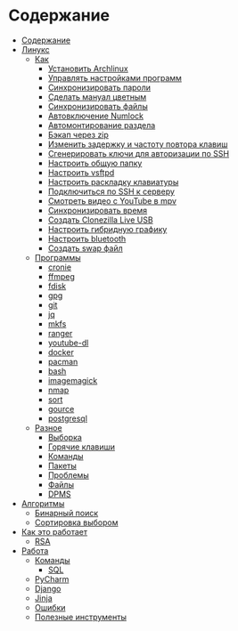 # Содержание

- [Содержание](SUMMARY.md)
- [Линукс]()
    - [Как]()
        - [Установить Archlinux](Linux/How-to/Install-Archlinux.md)
        - [Управлять настройками программ](Linux/How-to/Manage-dotfiles.md)
        - [Синхронизировать пароли](Linux/How-to/Synchronize-passwords.md)
        - [Сделать мануал цветным](Linux/How-to/Colorize-man-pages.md)
        - [Синхронизировать файлы](Linux/How-to/Synchronize-files.md)
        - [Автовключение Numlock](Linux/How-to/Enable-Numlock-automatically.md)
        - [Автомонтирование раздела](Linux/How-to/Automount-a-drive.md)
        - [Бэкап через zip](Linux/How-to/Backup-via-zip.md)
        - [Изменить задержку и частоту повтора клавиш](Linux/How-to/Set-up-keyboard-repeat-delay-and-rate.md)
        - [Сгенерировать ключи для авторизации по SSH](Linux/How-to/Generate-SSH-keys-for-git-authorization.md)
        - [Настроить общую папку](Linux/How-to/Create-public-folder.md)
        - [Настроить vsftpd](Linux/How-to/Set-up-vsftpd.md)
        - [Настроить раскладку клавиатуры](Linux/How-to/Set-up-keyboard-layout.md)
        - [Подключиться по SSH к серверу](Linux/How-to/Use-SSH-to-connect-to-a-server.md)
        - [Смотреть видео с YouTube в mpv](Linux/How-to/Watch-YouTube-videos-in-mpv.md)
        - [Синхронизировать время](Linux/How-to/Synchronize-time.md)
        - [Создать Clonezilla Live USB](Linux/How-to/Create-clonezilla-live-usb.md)
        - [Настроить гибридную графику](Linux/How-to/Set-up-hybrid-graphic-card.md)
        - [Настроить bluetooth](Linux/How-to/Set-up-bluetooth.md)
        - [Создать swap файл](Linux/How-to/Create-swap-file.md)
    - [Программы]()
        - [cronie](Linux/Apps/cronie.md)
        - [ffmpeg](Linux/Apps/ffmpeg.md)
        - [fdisk](Linux/Apps/fdisk.md)
        - [gpg](Linux/Apps/gpg.md)
        - [git](Linux/Apps/git.md)
        - [jq](Linux/Apps/jq.md)
        - [mkfs](Linux/Apps/mkfs.md)
        - [ranger](Linux/Apps/ranger.md)
        - [youtube-dl](Linux/Apps/youtube-dl.md)
        - [docker](Linux/Apps/docker.md)
        - [pacman](Linux/Apps/pacman.md)
        - [bash](Linux/Apps/bash.md)
        - [imagemagick](Linux/Apps/imagemagick.md)
        - [nmap](Linux/Apps/nmap.md)
        - [sort](Linux/Apps/sort.md)
        - [gource](Linux/Apps/gource.md)
        - [postgresql](Linux/Apps/postgresql.md)
    - [Разное]()
        - [Выборка](Linux/Other/Selection.md)
        - [Горячие клавиши](Linux/Other/Hot-keys.md)
        - [Команды](Linux/Other/Commands.md)
        - [Пакеты](Linux/Other/Packages.md)
        - [Проблемы](Linux/Other/Troubleshooting.md)
        - [Файлы](Linux/Other/Files.md)
        - [DPMS](Linux/Other/DPMS.md)
- [Алгоритмы]()
    - [Бинарный поиск](Algorithms/binary-search.md)
    - [Сортировка выбором](Algorithms/selection-sort.md)
- [Как это работает]()
    - [RSA](How-does-it-work/RSA.md)
- [Работа]()
    - [Команды]()
        - [SQL](Work/Commands/sql.md)
    - [PyCharm](Work/PyCharm.md)
    - [Django](Work/Django.md)
    - [Jinja](Work/Jinja.md)
    - [Ошибки](Work/Errors.md)
    - [Полезные инструменты](Work/Useful-tools.md)